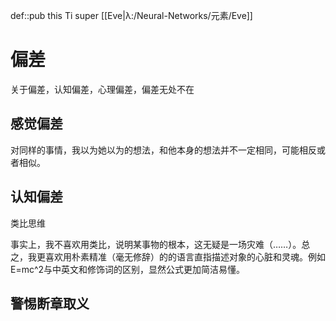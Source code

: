 def::pub this Ti super [[Eve|λ:/Neural-Networks/元素/Eve]]


# 偏差

关于偏差，认知偏差，心理偏差，偏差无处不在


## 感觉偏差


对同样的事情，我以为她以为的想法，和他本身的想法并不一定相同，可能相反或者相似。




## 认知偏差
类比思维

事实上，我不喜欢用类比，说明某事物的根本，这无疑是一场灾难（……）。总之，我更喜欢用朴素精准（毫无修辞）的的语言直指描述对象的心脏和灵魂。例如E=mc^2与中英文和修饰词的区别，显然公式更加简洁易懂。


## 警惕断章取义

